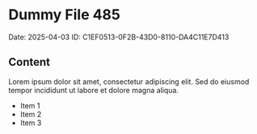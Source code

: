 # Dummy File 485

Date: 2025-04-03
ID: C1EF0513-0F2B-43D0-8110-DA4C11E7D413

## Content

Lorem ipsum dolor sit amet, consectetur adipiscing elit.
Sed do eiusmod tempor incididunt ut labore et dolore magna aliqua.

* Item 1
* Item 2
* Item 3
